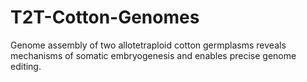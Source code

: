 # T2T-Cotton-Genomes
Genome assembly of two allotetraploid cotton germplasms reveals mechanisms of somatic embryogenesis and enables precise genome editing.
